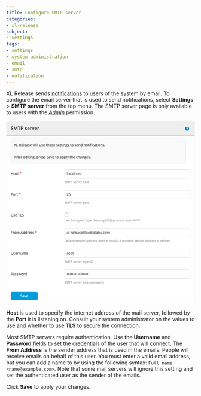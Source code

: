 ```yaml
---
title: Configure SMTP server
categories:
- xl-release
subject:
- Settings
tags:
- settings
- system administration
- email
- smtp
- notification
---
```


XL Release sends [notifications](/xl-release/concept/notifications-in-xl-release.html) to users of the system by email. To configure the email server that is used to send notifications, select **Settings** > **SMTP server** from the top menu. The SMTP server page is only available to users with the [*Admin*](/xl-release/how-to/configure-permissions.html) permission.

![SMTP server](../images/smtp-server.png)

**Host** is used to specify the internet address of the mail server, followed by the **Port** it is listening on. Consult your system administrator on the values to use and whether to use **TLS** to secure the connection.

Most SMTP servers require authentication. Use the **Username** and **Password** fields to set the credentials of the user that will connect. The **From Address** is the sender address that is used in the emails. People will receive emails on behalf of this user. You must enter a valid email address, but you can add a name to by using the following syntax: `Full name <name@example.com>`. Note that some mail servers will ignore this setting and set the authenticated user as the sender of the emails.

Click **Save** to apply your changes.
